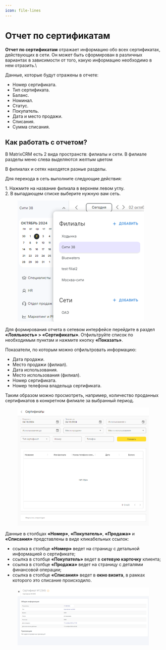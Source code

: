 ```yaml
---
icon: file-lines
---
```


# Отчет по сертификатам

**Отчет по сертификатам** отражает информацию обо всех сертификатах, действующих в сети. Он может быть сформирован в различных вариантах в зависимости от того, какую информацию необходимо в нем отразить.\


Данные, которые будут отражены в отчете:

* Номер сертификата.
* Тип сертификата.
* Баланс.
* Номинал.
* Статус.
* Покупатель.
* Дата и место продажи.
* Списания.
* Сумма списания.

## Как работать с отчетом?

В MatrixCRM есть 2 вида пространств: филиалы и сети. В филиале разделы меню слева выделяются желтым цветом

В филиалах и сетях находятся разные разделы.

Для перехода в сеть выполните следующие действия:

1\. Нажмите на название филиала в верхнем левом углу.\
2\. В выпадающем списке выберите нужную вам сеть.

<figure><img src="../../.gitbook/assets/image (48).png" alt=""><figcaption></figcaption></figure>

Для формирования отчета в сетевом интерфейсе перейдите в раздел **«Лояльность» > «Сертификаты»**. Отфильтруйте список по необходимым пунктам и нажмите кнопку **«Показать»**.

Показатели, по которым можно отфильтровать информацию:

* Дата продажи.
* Место продажи (филиал).
* Дата использования.
* Место использования (филиал).
* Номер сертификата.
* Номер телефона владельца сертификата.

Таким образом можно просмотреть, например, количество проданных сертификатов в конкретном филиале за выбранный период.

<figure><img src="../../.gitbook/assets/image (49).png" alt=""><figcaption></figcaption></figure>

Данные в столбцах **«Номер»**, **«Покупатель»**, **«Продажа»** и **«Списания»** представлены в виде кликабельных ссылок:

* ссылка в столбце **«Номер»** ведет на страницу с детальной информацией о сертификате;
* ссылка в столбце **«Покупатель»** ведет в **сетевую карточку** клиента;
* ссылка в столбце **«Продажа»** ведет на страницу с деталями финансовой операции;
* ссылка в столбце **«Списания»** ведет в **окно визита**, в рамках которого это списание происходило.

<figure><img src="../../.gitbook/assets/image (50).png" alt=""><figcaption></figcaption></figure>
